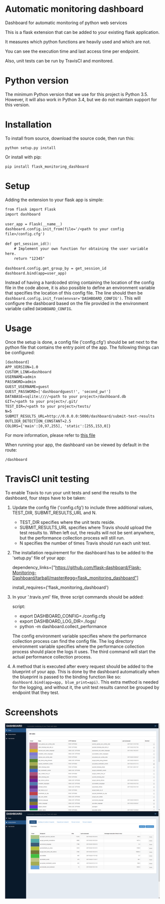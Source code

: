 # Automatic monitoring dashboard
Dashboard for automatic monitoring of python web services

This is a flask extension that can be added to your existing flask application.

It measures which python functions are heavily used and which are not. 

You can see the execution time and last access time per endpoint.

Also, unit tests can be run by TravisCI and monitored.

Python version
==============
The minimum Python version that we use for this project is Python 3.5. 
However, it will also work in Python 3.4, but we do not maintain support for this version.


Installation
============
To install from source, download the source code, then run this:

    python setup.py install

Or install with pip:
    
    pip install flask_monitoring_dashboard
    
Setup
=====
Adding the extension to your flask app is simple:

    from flask import Flask
    import dashboard

    user_app = Flask(__name__)
    dashboard.config.init_from(file='/<path to your config file>/config.cfg')

    def get_session_id():
        # Implement your own function for obtaining the user variable here.
        return "12345"

    dashboard.config.get_group_by = get_session_id
    dashboard.bind(app=user_app)
    
Instead of having a hardcoded string containing the location of the config file in the code above, it is also possible 
to define an environment variable that specifies the location of this config file.
The line should then be `dashboard.config.init_from(envvar='DASHBOARD_CONFIG')`. This will configure the dashboard based on the file 
provided in the environment variable called `DASHBOARD_CONFIG`.
    
Usage
=====
Once the setup is done, a config file ('config.cfg') should be set next to the python file that contains the entry point of the app.
The following things can be configured:

    [dashboard]
    APP_VERSION=1.0
    CUSTOM_LINK=dashboard
    USERNAME=admin
    PASSWORD=admin
    GUEST_USERNAME=guest
    GUEST_PASSWORD=['dashboardguest!', 'second_pw!']
    DATABASE=sqlite:////<path to your project>/dashboard.db
    GIT=/<path to your project>/.git/
    TEST_DIR=/<path to your project>/tests/
    N=5
    SUBMIT_RESULTS_URL=http://0.0.0.0:5000/dashboard/submit-test-results
    OUTLIER_DETECTION_CONSTANT=2.5
    COLORS={'main':[0,97,255], 'static':[255,153,0]}

For more information, please refer to [this file](dashboard/config.py)

When running your app, the dashboard van be viewed by default in the route:

    /dashboard

TravisCI unit testing
=====================
To enable Travis to run your unit tests and send the results to the dashboard, four steps have to be taken:

1. Update the config file ('config.cfg') to include three additional values, TEST_DIR, SUBMIT_RESULTS_URL and N.
    - TEST_DIR specifies where the unit tests reside.
    - SUBMIT_RESULTS_URL specifies where Travis should upload the test results to. When left out, the results will not
    be sent anywhere, but the performance collection process will still run.
    - N specifies the number of times Travis should run each unit test. 

2. The installation requirement for the dashboard has to be added to the 'setup.py' file of your app:

    dependency_links=["https://github.com/flask-dashboard/Flask-Monitoring-Dashboard/tarball/master#egg=flask_monitoring_dashboard"]
    
    install_requires=('flask_monitoring_dashboard')

3. In your '.travis.yml' file, three script commands should be added:

    script:
      - export DASHBOARD_CONFIG=./config.cfg
      - export DASHBOARD_LOG_DIR=./logs/
      - python -m dashboard.collect_performance

   The config environment variable specifies where the performance collection process can find the config file.
The log directory environment variable specifies where the performance collection process should place the logs it uses.
The third command will start the actual performance collection process.

4. A method that is executed after every request should be added to the blueprint of your app. 
This is done by the dashboard automatically when the blueprint is passed to the binding function like so: `dashboard.bind(app=app, blue_print=api)`.
This extra method is needed for the logging, and without it, the unit test results cannot be grouped by endpoint that they test.

Screenshots
===========
![Screenshot 1](/docs/img/screenshot1.png)
![Screenshot 2](/docs/img/screenshot2.png)
